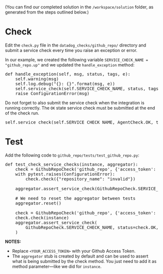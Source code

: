 (You can find our completed solution in the `/workspace/solution` folder, as generated from the steps outlined below.)

# Check

Edit the `check.py` file in the `datadog_checks/github_repo/` directory and submit a service check every time you raise an exception or error.

In our example, we created the following variable `SERVICE_CHECK_NAME = "github_repo.up"` and we updated the `handle_exception` method:

<pre class="file" data-target="clipboard">
def handle_exception(self, msg, status, tags, e):
    self.warning(msg)
    self.log.debug("{}: {}".format(msg, e))
    self.service_check(self.SERVICE_CHECK_NAME, status, tags=tags)
    raise ConfigurationError(msg)
</pre>

Do not forget to also submit the service check when the integration is running correctly.
The `OK` state service check must be submitted at the end of the check run.

<pre class="file" data-target="clipboard">
self.service_check(self.SERVICE_CHECK_NAME, AgentCheck.OK, tags=tags)
</pre>

# Test

Add the following code to `github_repo/tests/test_github_repo.py`:

<pre class="file" data-target="clipboard">
def test_check_service_checks(instance, aggregator):
    check = GithubRepoCheck('github_repo', {'access_token': "invalid"}, {})
    with pytest.raises(ConfigurationError):
        check.check({"repository_name": "invalid"})

    aggregator.assert_service_check(GithubRepoCheck.SERVICE_CHECK_NAME, status=check.CRITICAL)

    # We need to reset the aggregator between tests
    aggregator.reset()

    check = GithubRepoCheck('github_repo', {'access_token': "<YOUR_ACCESS_TOKEN>"}, {})
    check.check(instance)
    aggregator.assert_service_check(
        GithubRepoCheck.SERVICE_CHECK_NAME, status=check.OK, tags=['repository_name:Datadog/integrations-extras']
    )
</pre>

__NOTES:__ 

- Replace `<YOUR_ACCESS_TOKEN>` with your Github Access Token.
- The `aggregator` stub is created by default and can be used to assert what is being submitted by the check method. You just need to add it as method parameter—like we did for `instance`.

